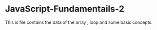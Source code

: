 # JavaScript-Fundamentails-2
This is file contains the data of the array , loop and some basic concepts.

